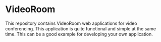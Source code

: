 VideoRoom
=========

This repository contains VideoRoom web applications for video conferencing. 
This application is quite functional and simple at the same time. This can be 
a good example for developing your own application.